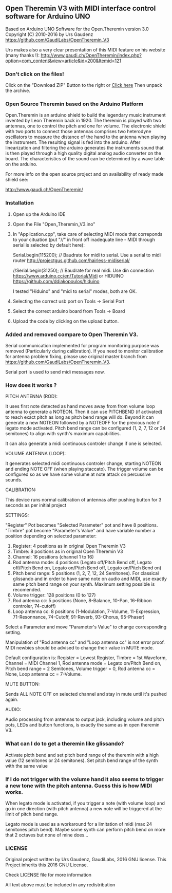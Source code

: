 ## Open Theremin V3 with MIDI interface control software for Arduino UNO 

Based on Arduino UNO Software for the Open.Theremin version 3.0  Copyright (C) 2010-2016 by Urs Gaudenz
https://github.com/GaudiLabs/OpenTheremin_V3

Urs makes also a very clear presentation of this MIDI feature on his website (many thanks !):
http://www.gaudi.ch/OpenTheremin/index.php?option=com_content&view=article&id=200&Itemid=121

### Don't click on the files!
Click on the "Download ZIP" Button to the right or [Click here](https://github.com/GaudiLabs/OpenTheremin_V3/archive/master.zip) 
Then unpack the archive.

### Open Source Theremin based on the Arduino Platform

Open.Theremin is an arduino shield to build the legendary music instrument invented by Leon Theremin back in 1920. The theremin is played with two antennas, one to control the pitch and one for volume. The electronic shield with two ports to connect those antennas comprises two heterodyne oscillators to measure the distance of the hand to the antenna when playing the instrument. The resulting signal is fed into the arduino. After linearization and filtering the arduino generates the instruments sound that is then played through a high quality digital analog audio converter on the board. The characteristics of the sound can be determined by a wave table on the arduino.

For more info on the open source project and on availability of ready made shield see:

http://www.gaudi.ch/OpenTheremin/

### Installation
1. Open up the Arduino IDE
2. Open the File "Open_Theremin_V3.ino"
3. In "Application.cpp", take care of selecting MIDI mode that correponds to your cituation (put "//" in front off inadequate line - MIDI through serial is selected by default here):

   Serial.begin(115200); // Baudrate for midi to serial. Use a serial to midi router http://projectgus.github.com/hairless-midiserial/
  
   //Serial.begin(31250); // Baudrate for real midi. Use din connection https://www.arduino.cc/en/Tutorial/Midi or HIDUINO https://github.com/ddiakopoulos/hiduino

   I tested "Hiduino" and "midi to serial" modes, both are OK.
   
4. Selecting the correct usb port on Tools -> Serial Port
5. Select the correct arduino board from Tools -> Board
6. Upload the code by clicking on the upload button.

### Added and removed compare to Open Theremin V3. 
Serial communication implemented for program monitoring purpose was removed (Particularly during calibration).
If you need to monitor calibration for antenna problem fixing, please use original master branch from 
https://github.com/GaudiLabs/OpenTheremin_V3. 

Serial port is used to send midi messages now. 

### How does it works ? 

PITCH ANTENNA (ROD): 

It uses first note detected as hand moves away from from volume loop antenna to generate a NOTEON. 
Then it can use PITCHBEND (if activated) to reach exact pitch as long as pitch bend range will do. 
Beyond it can generate a new NOTEON followed by a NOTEOFF for the previous note if legato mode activated. 
Pitch bend range can be configured (1, 2, 7, 12 or 24 semitones) to align with synth's maximum capabilities.

It can also generate a midi continuous controler change if one is selected. 

VOLUME ANTENNA (LOOP): 

It generates selected midi continuous controler change, starting NOTEON and ending NOTE OFF (when playing staccato). 
The trigger volume can be configured so as we have some volume at note attack on percussive sounds. 

CALIBRATION:

This device runs normal calibration of antennas after pushing button for 3 seconds as per initial project
         
 SETTINGS:
 
 "Register" Pot becomes "Selected Parameter" pot and have 8 positions. 
  "Timbre" pot become "Parameter's Value" and have variable number a position depending on selected parameter: 
 
 1. Register: 4 positions as in original Open Theremin V3
 2. Timbre: 8 positions as in original Open Theremin V3
 3. Channel: 16 positions (channel 1 to 16)
 4. Rod antenna mode: 4 positions 
     (Legato off/Pitch Bend off, Legato off/Pitch Bend on, Legato on/Pitch Bend off, Legato on/Pitch Bend on)
 5. Pitch bend range: 5 positions (1, 2, 7, 12, 24 Semitones). 
     For classical glissando and in order to have same note on audio and MIDI, use exactly same pitch bend range on your synth. 
     Maximum setting possible is recomended.
 6. Volume trigger: 128 positions (0 to 127)
 7. Rod antenna cc: 5 positions 
    (None, 8-Balance, 10-Pan, 16-Ribbon controler, 74-cutoff)
 8. Loop antenna cc: 8 positions 
    (1-Modulation, 7-Volume, 11-Expression, 71-Resonnance, 74-Cutoff, 91-Reverb, 93-Chorus, 95-Phaser)

Select a Parameter and move "Parameter's Value" to change corresponding setting. 

Manipulation of "Rod antenna cc" and "Loop antenna cc" is not error proof. MIDI newbies should be advised to change their value in MUTE mode. 

Default configuration is: Register = Lowest Register, Timbre = 1st Waveform, Channel = MIDI Channel 1, Rod antenna mode = Legato on/Pitch Bend on, Pitch bend range = 2 Semitones, Volume trigger = 0, Rod antenna cc = None, Loop antenna cc = 7-Volume. 
                
MUTE BUTTON: 

Sends ALL NOTE OFF on selected channel and stay in mute until it's pushed again.  

AUDIO: 

Audio processing from antennas to output jack, including volume and pitch pots, LEDs and button functions, is exactly the same as in open theremin V3.  


### What can I do to get a theremin like glissando?

Activate picth bend and set pitch bend range of the theremin with a high value (12 semitones or 24 semitones).
Set pitch bend range of the synth with the same value


### If I do not trigger with the volume hand it also seems to trigger a new tone with the pitch antenna. Guess this is how MIDI works.

When legato mode is activated, if you trigger a note (with volume loop) and go in one direction (with pitch antenna) a new note will be triggered at the limit of pitch bend range. 

Legato mode is used as a workaround for a limitation of midi (max 24 semitones pitch bend). Maybe some synth can perform pitch bend on more that 2 octaves but none of mine does...


### LICENSE
Original project written by Urs Gaudenz, GaudiLabs, 2016
GNU license. This Project inherits this 2016 GNU License. 

 Check LICENSE file for more information

All text above must be included in any redistribution

